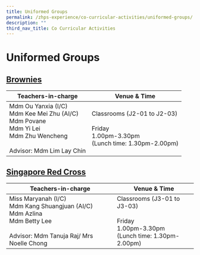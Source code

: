 ```yaml
---
title: Uniformed Groups
permalink: /zhps-experience/co-curricular-activities/uniformed-groups/
description: ""
third_nav_title: Co Curricular Activities
---
```

# Uniformed Groups

[Brownies](/uniformed-groups/brownies)
--------

| Teachers-in-charge     | Venue & Time        |
|----------|------------------|
| Mdm Ou Yanxia (I/C)<br>Mdm Kee Mei Zhu (AI/C)<br>Mdm Povane<br>Mdm Yi Lei<br>Mdm Zhu Wencheng<br><br>Advisor: Mdm Lim Lay Chin | Classrooms (J2-01 to J2-03)<br><br>Friday<br>1.00pm-3.30pm<br>(Lunch time: 1.30pm-2.00pm) |


[Singapore Red Cross](/uniformed-groups/singapore-red-cross)
-------------------

| Teachers-in-charge      | Venue & Time           |
|---------|--------------|
| Miss Maryanah (I/C)<br>Mdm Kang Shuangjuan (AI/C)<br>Mdm Azlina<br>Mdm Betty Lee<br><br>Advisor: Mdm Tanuja Raj/ Mrs Noelle Chong | Classrooms (J3-01 to J3-03)<br><br>Friday<br>1.00pm-3.30pm<br>(Lunch time: 1.30pm-2.00pm) |